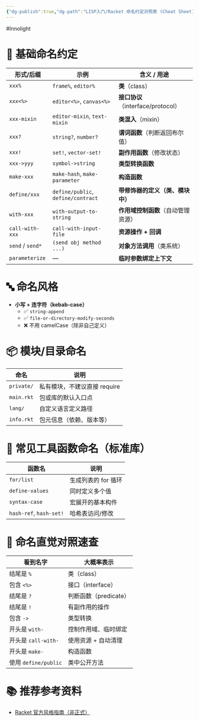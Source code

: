 ```yaml
---
{"dg-publish":true,"dg-path":"LISP入门/Racket 命名约定对照表 (Cheat Sheet).md","permalink":"/LISP入门/Racket 命名约定对照表 (Cheat Sheet)/","created":"2025-07-09T14:42:19.672+08:00","updated":"2025-07-09T14:46:29.339+08:00"}
---
```


#Innolight

# 📌 基础命名约定

| 形式/后缀            | 示例                                 | 含义 / 用途                      |
| ---------------- | ---------------------------------- | ---------------------------- |
| `xxx%`           | `frame%`, `editor%`                | **类**（class）                 |
| `xxx<%>`         | `editor<%>`, `canvas<%>`           | **接口协议**（interface/protocol） |
| `xxx-mixin`      | `editor-mixin`, `text-mixin`       | **类混入**（mixin）               |
| `xxx?`           | `string?`, `number?`               | **谓词函数**（判断返回布尔值）            |
| `xxx!`           | `set!`, `vector-set!`              | **副作用函数**（修改状态）              |
| `xxx->yyy`       | `symbol->string`                   | **类型转换函数**                   |
| `make-xxx`       | `make-hash`, `make-parameter`      | **构造函数**                     |
| `define/xxx`     | `define/public`, `define/contract` | **带修饰器的定义（类、模块中）**           |
| `with-xxx`       | `with-output-to-string`            | **作用域控制函数**（自动管理资源）          |
| `call-with-xxx`  | `call-with-input-file`             | **资源操作 + 回调**                |
| `send` / `send*` | `(send obj method ...)`            | **对象方法调用**（类系统）              |
| `parameterize`   | —                                  | **临时参数绑定上下文**                |

# 🔤 命名风格

- **小写 + 连字符（kebab-case）**
  - ✅ `string-append`
  - ✅ `file-or-directory-modify-seconds`
  - ❌ 不用 camelCase（除非自己定义）

# 📦 模块/目录命名

| 命名             | 说明                          |
|------------------|-------------------------------|
| `private/`       | 私有模块，不建议直接 require |
| `main.rkt`       | 包或库的默认入口点            |
| `lang/`          | 自定义语言定义路径            |
| `info.rkt`       | 包元信息（依赖、版本等）      |

# 🧰 常见工具函数命名（标准库）

| 函数名              | 说明                        |
|---------------------|-----------------------------|
| `for/list`          | 生成列表的 for 循环         |
| `define-values`     | 同时定义多个值              |
| `syntax-case`       | 宏展开的基本构件            |
| `hash-ref`, `hash-set!` | 哈希表访问/修改       |

# 🧪 命名直觉对照速查

| 看到名字              | 大概率表示               |
|-----------------------|--------------------------|
| 结尾是 `%`            | 类（class）             |
| 包含 `<%>`            | 接口（interface）       |
| 结尾是 `?`            | 判断函数（predicate）   |
| 结尾是 `!`            | 有副作用的操作          |
| 包含 `->`             | 类型转换                |
| 开头是 `with-`        | 控制作用域、临时绑定     |
| 开头是 `call-with-`   | 使用资源 + 自动清理      |
| 开头是 `make-`        | 构造函数                |
| 使用 `define/public`  | 类中公开方法            |

# 📚 推荐参考资料

- [Racket 官方风格指南（非正式）](https://docs.racket-lang.org/style/)

